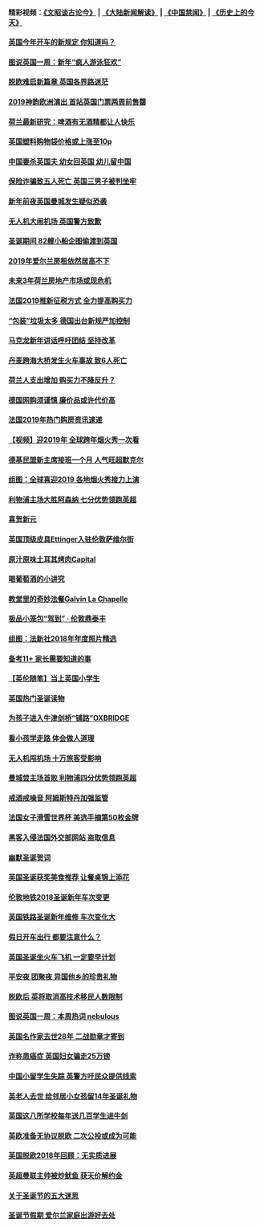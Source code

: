 #### 精彩视频：[《文昭谈古论今》](https://github.com/gfw-breaker/wenzhao/blob/master/README.md?t=01050030) | [《大陆新闻解读》](https://github.com/gfw-breaker/ntdtv-comedy/blob/master/README.md?t=01050030) | [《中国禁闻》](https://github.com/gfw-breaker/ntdtv-news/blob/master/README.md?t=01050030) | [《历史上的今天》](https://github.com/gfw-breaker/today-in-history/blob/master/README.md?t=01050030) 

#### [英国今年开车的新规定 你知道吗？](../pages/nsc974/n10953267.md?t=01050030) 

#### [图说英国一周：新年“疯人游泳狂欢”](../pages/nsc974/n10953234.md?t=01050030) 

#### [脱欧难启新篇章 英国各界路迷茫](../pages/nsc974/n10951727.md?t=01050030) 

#### [2019神韵欧洲演出 首站英国门票两周前售罄](../pages/nsc974/n10951678.md?t=01050030) 

#### [荷兰最新研究：啤酒有无酒精都让人快乐](../pages/nsc974/n10950834.md?t=01050030) 

#### [英国塑料购物袋价格或上涨至10p](../pages/nsc974/n10951770.md?t=01050030) 

#### [中国妻杀英国夫 幼女回英国 幼儿留中国](../pages/nsc974/n10951754.md?t=01050030) 

#### [保险诈骗致五人死亡 英国三男子被判坐牢](../pages/nsc974/n10951747.md?t=01050030) 

#### [新年前夜英国曼城发生疑似恐袭](../pages/nsc974/n10951741.md?t=01050030) 

#### [无人机大闹机场 英国警方致歉](../pages/nsc974/n10951733.md?t=01050030) 

#### [圣诞期间 82艘小船企图偷渡到英国](../pages/nsc974/n10951711.md?t=01050030) 

#### [2019年爱尔兰房租依然居高不下](../pages/nsc974/n10950906.md?t=01050030) 

#### [未来3年荷兰房地产市场或现危机](../pages/nsc974/n10950888.md?t=01050030) 

#### [法国2019推新征税方式 全力提高购买力](../pages/nsc974/n10946987.md?t=01050030) 

#### [“包装”垃圾太多 德国出台新规严加控制](../pages/nsc974/n10948358.md?t=01050030) 

#### [马克龙新年讲话呼吁团结 坚持改革](../pages/nsc974/n10947012.md?t=01050030) 

#### [丹麦跨海大桥发生火车事故 致6人死亡](../pages/nsc974/n10948353.md?t=01050030) 

#### [荷兰人支出增加 购买力不降反升？](../pages/nsc974/n10948390.md?t=01050030) 

#### [德国网购须谨慎 廉价品或许代价高](../pages/nsc974/n10948233.md?t=01050030) 

#### [法国2019年热门购房资讯速递](../pages/nsc974/n10947033.md?t=01050030) 

#### [【视频】迎2019年 全球跨年烟火秀一次看](../pages/nsc974/n10946627.md?t=01050030) 

#### [德基民盟新主席接班一个月 人气旺超默克尔](../pages/nsc974/n10946634.md?t=01050030) 

#### [组图：全球喜迎2019 各地烟火秀接力上演](../pages/nsc974/n10945584.md?t=01050030) 

#### [利物浦主场大胜阿森纳 七分优势领跑英超](../pages/nsc974/n10945421.md?t=01050030) 

#### [喜贺新元](../pages/nsc974/n10936605.md?t=01050030) 

#### [英国顶级皮具Ettinger入驻伦敦萨维尔街](../pages/nsc974/n10936595.md?t=01050030) 

#### [原汁原味土耳其烤肉Capital](../pages/nsc974/n10936573.md?t=01050030) 

#### [喝葡萄酒的小讲究](../pages/nsc974/n10936535.md?t=01050030) 

#### [教堂里的奇妙法餐Galvin La Chapelle](../pages/nsc974/n10935913.md?t=01050030) 

#### [极品小笼包“驾到” · 伦敦鼎泰丰](../pages/nsc974/n10935791.md?t=01050030) 

#### [组图：法新社2018年年度照片精选](../pages/nsc974/n10935213.md?t=01050030) 

#### [备考11+ 家长需要知道的事](../pages/nsc974/n10934312.md?t=01050030) 

#### [【英伦随笔】当上英国小学生](../pages/nsc974/n10934305.md?t=01050030) 

#### [英国热门圣诞读物](../pages/nsc974/n10934285.md?t=01050030) 

#### [为孩子进入牛津剑桥“铺路”OXBRIDGE](../pages/nsc974/n10934233.md?t=01050030) 

#### [看小孩学走路 体会做人道理](../pages/nsc974/n10934169.md?t=01050030) 

#### [无人机闯机场  十万旅客受影响](../pages/nsc974/n10934028.md?t=01050030) 

#### [曼城尝主场首败 利物浦四分优势领跑英超](../pages/nsc974/n10932818.md?t=01050030) 

#### [戒酒戒噪音 阿姆斯特丹加强监管](../pages/nsc974/n10928070.md?t=01050030) 

#### [法国女子滑雪世界杯 美选手摘第50枚金牌](../pages/nsc974/n10927351.md?t=01050030) 

#### [黑客入侵法国外交部网站 盗取信息](../pages/nsc974/n10927269.md?t=01050030) 

#### [幽默圣诞贺词](../pages/nsc974/n10926672.md?t=01050030) 

#### [英国圣诞获奖美食推荐 让餐桌锦上添花](../pages/nsc974/n10926641.md?t=01050030) 

#### [伦敦地铁2018圣诞新年车次变更](../pages/nsc974/n10926629.md?t=01050030) 

#### [英国铁路圣诞新年维修 车次变化大](../pages/nsc974/n10926618.md?t=01050030) 

#### [假日开车出行 都要注意什么？](../pages/nsc974/n10926610.md?t=01050030) 

#### [英国圣诞坐火车飞机 一定要早计划](../pages/nsc974/n10926599.md?t=01050030) 

#### [平安夜 团聚夜 异国他乡的珍贵礼物](../pages/nsc974/n10925634.md?t=01050030) 

#### [脱欧后 英将取消高技术移民人数限制](../pages/nsc974/n10924981.md?t=01050030) 

#### [图说英国一周：本周热词 nebulous](../pages/nsc974/n10925020.md?t=01050030) 

#### [英国名作家去世28年 二战勋章才寄到](../pages/nsc974/n10925014.md?t=01050030) 

#### [诈称患癌症 英国妇女骗走25万镑](../pages/nsc974/n10925008.md?t=01050030) 

#### [中国小留学生失踪  英警方吁民众提供线索](../pages/nsc974/n10925001.md?t=01050030) 

#### [英老人去世 给邻居小女孩留14年圣诞礼物](../pages/nsc974/n10924997.md?t=01050030) 

#### [英国这八所学校每年送几百学生进牛剑](../pages/nsc974/n10924990.md?t=01050030) 

#### [英欧准备无协议脱欧 二次公投或成为可能](../pages/nsc974/n10923373.md?t=01050030) 

#### [英国脱欧2018年回顾：无实质进展](../pages/nsc974/n10923355.md?t=01050030) 

#### [英超曼联主帅被炒鱿鱼 获天价解约金](../pages/nsc974/n10922656.md?t=01050030) 

#### [关于圣诞节的五大迷思](../pages/nsc974/n10919864.md?t=01050030) 

#### [圣诞节假期 爱尔兰家庭出游好去处](../pages/nsc974/n10919966.md?t=01050030) 

